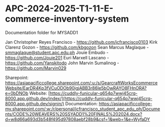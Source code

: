 # APC-2024-2025-T1-11-E-commerce-inventory-system

  Documentation folder for MYSADD1

  Jan Christopher Reyes Francisco - https://github.com/jcfrancisco0103
  Kirk Clarenz Gozon - https://github.com/kbgozon
  Sean Marcus Maglaque - smmaglaque@student.apc.edu.ph
  Jouie Embudo - https://github.com/Jouie201
  Euri Marxell Lascano - https://github.com/Yanskitodo
  John Marvin Sumalinog - https://github.com/Marvin029

Sharepoint: https://asiapacificcollege.sharepoint.com/:u:/s/GearcraftWorksEcommerceWebsite/EarDR4Kp3fVCuODOb90igjABB3r86Ie5bOwRAYO8FHnORA?e=0bDNOb
Website: [https://cuddly-funicular-q654p7wwj45crq-8000.app.github.dev/index/](https://cuddly-funicular-q654p7wwj45crq-8000.app.github.dev/signin/)
Documentation: https://asiapacificcollege-my.sharepoint.com/:w:/r/personal/jcfrancisco_student_apc_edu_ph/Documents/CODE%20WEAVERS%20SSYADD1%20FINALS%202024.docx?d=w8d66a693d3b548f495d97808aebf28b9&csf=1&web=1&e=WyfaDY
